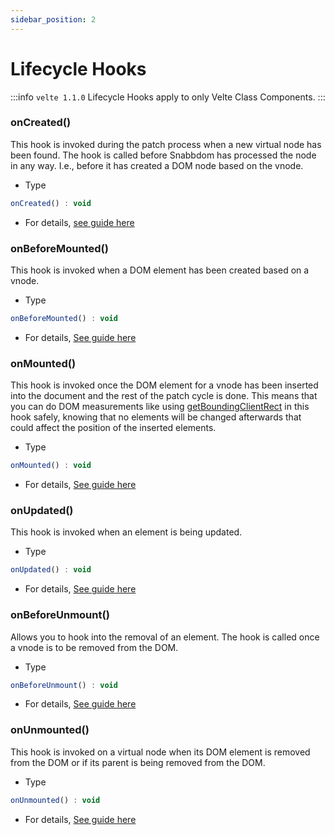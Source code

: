 ```yaml
---
sidebar_position: 2
---
```


# Lifecycle Hooks

:::info
`velte 1.1.0` Lifecycle Hooks apply to only Velte Class Components.
:::

### onCreated()
This hook is invoked during the patch process when a new virtual node has been found. The hook is called before Snabbdom has processed the node in any way. I.e., before it has created a DOM node based on the vnode.

* Type
```js
onCreated() : void
```

* For details, [see guide here](../essentials/hooks.md#oncreated)

### onBeforeMounted()
This hook is invoked when a DOM element has been created based on a vnode.

* Type
```js
onBeforeMounted() : void
```

* For details, [See guide here](../essentials/hooks.md#onbeforemount)

### onMounted()
This hook is invoked once the DOM element for a vnode has been inserted into the document and the rest of the patch cycle is done. This means that you can do DOM measurements like using [getBoundingClientRect](https://developer.mozilla.org/en-US/docs/Web/API/Element/getBoundingClientRect) in this hook safely, knowing that no elements will be changed afterwards that could affect the position of the inserted elements.

* Type
```js
onMounted() : void
```

* For details, [See guide here](../essentials/hooks.md#onmounted)

### onUpdated()
This hook is invoked when an element is being updated.

* Type
```js
onUpdated() : void
```

* For details, [See guide here](../essentials/hooks.md#onupdated)

### onBeforeUnmount()
Allows you to hook into the removal of an element. The hook is called once a vnode is to be removed from the DOM.

* Type
```js
onBeforeUnmount() : void
```

* For details, [See guide here](../essentials/hooks.md#onbeforeunmount)

### onUnmounted()
This hook is invoked on a virtual node when its DOM element is removed from the DOM or if its parent is being removed from the DOM.

* Type
```js
onUnmounted() : void
```

* For details, [See guide here](../essentials/hooks.md#onunmounted)